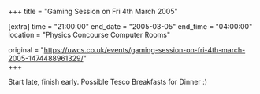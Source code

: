 +++
title = "Gaming Session on Fri 4th March 2005"

[extra]
time = "21:00:00"
end_date = "2005-03-05"
end_time = "04:00:00"
location = "Physics Concourse Computer Rooms"

original = "https://uwcs.co.uk/events/gaming-session-on-fri-4th-march-2005-1474488961329/"    
+++

Start late, finish early. Possible Tesco Breakfasts for Dinner :)

